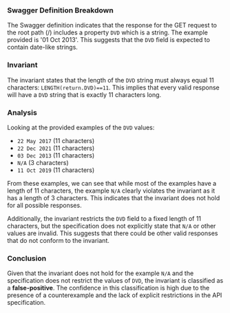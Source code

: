 ### Swagger Definition Breakdown
The Swagger definition indicates that the response for the GET request to the root path (/) includes a property `DVD` which is a string. The example provided is '01 Oct 2013'. This suggests that the `DVD` field is expected to contain date-like strings.

### Invariant
The invariant states that the length of the `DVD` string must always equal 11 characters: `LENGTH(return.DVD)==11`. This implies that every valid response will have a `DVD` string that is exactly 11 characters long.

### Analysis
Looking at the provided examples of the `DVD` values:
- `22 May 2017` (11 characters)
- `22 Dec 2021` (11 characters)
- `03 Dec 2013` (11 characters)
- `N/A` (3 characters)
- `11 Oct 2019` (11 characters)

From these examples, we can see that while most of the examples have a length of 11 characters, the example `N/A` clearly violates the invariant as it has a length of 3 characters. This indicates that the invariant does not hold for all possible responses. 

Additionally, the invariant restricts the `DVD` field to a fixed length of 11 characters, but the specification does not explicitly state that `N/A` or other values are invalid. This suggests that there could be other valid responses that do not conform to the invariant.

### Conclusion
Given that the invariant does not hold for the example `N/A` and the specification does not restrict the values of `DVD`, the invariant is classified as a **false-positive**. The confidence in this classification is high due to the presence of a counterexample and the lack of explicit restrictions in the API specification.
